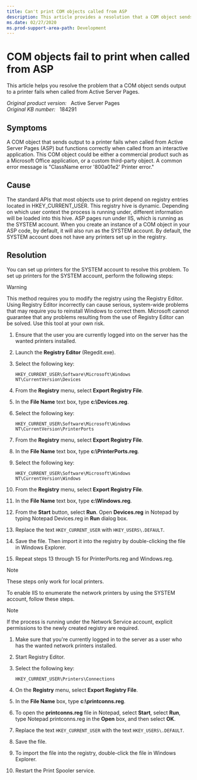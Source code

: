 ```yaml
---
title: Can't print COM objects called from ASP
description: This article provides a resolution that a COM object sends output to a printer fails when called from Active Server Pages.
ms.date: 02/27/2020
ms.prod-support-area-path: Development
---
```

# COM objects fail to print when called from ASP

This article helps you resolve the problem that a COM object sends output to a printer fails when called from Active Server Pages.

_Original product version:_ &nbsp; Active Server Pages  
_Original KB number:_ &nbsp; 184291

## Symptoms

A COM object that sends output to a printer fails when called from Active Server Pages (ASP) but functions correctly when called from an interactive application. This COM object could be either a commercial product such as a Microsoft Office application, or a custom third-party object. A common error message is "ClassName error '800a01e2' Printer error."

## Cause

The standard APIs that most objects use to print depend on registry entries located in HKEY_CURRENT_USER. This registry hive is dynamic. Depending on which user context the process is running under, different information will be loaded into this hive. ASP pages run under IIS, which is running as the SYSTEM account. When you create an instance of a COM object in your ASP code, by default, it will also run as the SYSTEM account. By default, the SYSTEM account does not have any printers set up in the registry.

## Resolution

You can set up printers for the SYSTEM account to resolve this problem. To set up printers for the SYSTEM account, perform the following steps:

> [!WARNING]
> This method requires you to modify the registry using the Registry Editor. Using Registry Editor incorrectly can cause serious, system-wide problems that may require you to reinstall Windows to correct them. Microsoft cannot guarantee that any problems resulting from the use of Registry Editor can be solved. Use this tool at your own risk.

1. Ensure that the user you are currently logged into on the server has the wanted printers installed.
2. Launch the **Registry Editor** (Regedit.exe).
3. Select the following key:

    `HKEY_CURRENT_USER\Software\Microsoft\Windows NT\CurrentVersion\Devices`

4. From the **Registry** menu, select **Export Registry File**.
5. In the **File Name** text box, type **c:\Devices.reg**.
6. Select the following key:

    `HKEY_CURRENT_USER\Software\Microsoft\Windows NT\CurrentVersion\PrinterPorts`

7. From the **Registry** menu, select **Export Registry File**.
8. In the **File Name** text box, type **c:\PrinterPorts.reg**.
9. Select the following key:

    `HKEY_CURRENT_USER\Software\Microsoft\Windows NT\CurrentVersion\Windows`

10. From the **Registry** menu, select **Export Registry File**.
11. In the **File Name** text box, type **c:\Windows.reg**.
12. From the **Start** button, select **Run**. Open **Devices.reg** in Notepad by typing Notepad Devices.reg in **Run** dialog box.
13. Replace the text `HKEY_CURRENT_USER` with `HKEY_USERS\.DEFAULT`.
14. Save the file. Then import it into the registry by double-clicking the file in Windows Explorer.
15. Repeat steps 13 through 15 for PrinterPorts.reg and Windows.reg.

> [!NOTE]
> These steps only work for local printers.

To enable IIS to enumerate the network printers by using the SYSTEM account, follow these steps.

> [!NOTE]
> If the process is running under the Network Service account, explicit permissions to the newly created registry are required.

1. Make sure that you're currently logged in to the server as a user who has the wanted network printers installed.
2. Start Registry Editor.
3. Select the following key:
   
   `HKEY_CURRENT_USER\Printers\Connections`

4. On the **Registry** menu, select **Export Registry File**.
5. In the **File Name** box, type **c:\printconns.reg**.
6. To open the **printconns.reg** file in Notepad, select **Start**, select **Run**, type Notepad printconns.reg in the **Open** box, and then select **OK**.
7. Replace the text `HKEY_CURRENT_USER` with the text `HKEY_USERS\.DEFAULT`.
8. Save the file.
9. To import the file into the registry, double-click the file in Windows Explorer.
10. Restart the Print Spooler service.
